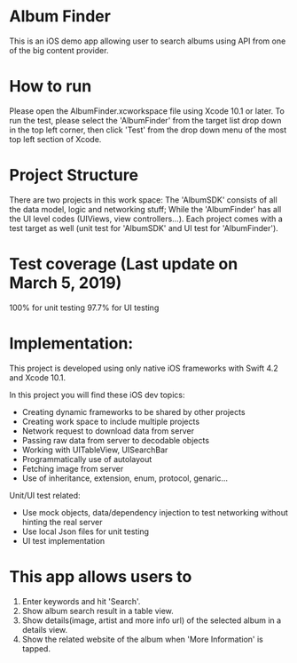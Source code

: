 # Album Finder
This is an iOS demo app allowing user to search albums using API from one of the big content provider.

# How to run
Please open the AlbumFinder.xcworkspace file using Xcode 10.1 or later. 
To run the test, please select the 'AlbumFinder' from the target list drop down in the top left corner, 
then click 'Test' from the drop down menu of the most top left section of Xcode. 

# Project Structure 
There are two projects in this work space: 
The 'AlbumSDK' consists of all the data model, logic and networking stuff; 
While the 'AlbumFinder' has all the UI level codes (UIViews, view controllers...). 
Each project comes with a test target as well 
(unit test for 'AlbumSDK' and UI test for 'AlbumFinder'). 

# Test coverage (Last update on March 5, 2019) 
100% for unit testing
97.7% for UI testing

# Implementation: 
This project is developed using only native iOS frameworks 
with Swift 4.2 and Xcode 10.1. 

In this project you will find these iOS dev topics: 
* Creating dynamic frameworks to be shared by other projects
* Creating work space to include multiple projects
* Network request to download data from server
* Passing raw data from server to decodable objects 
* Working with UITableView, UISearchBar
* Programmatically use of autolayout 
* Fetching image from server 
* Use of inheritance, extension, enum, protocol, genaric...

Unit/UI test related: 
* Use mock objects, data/dependency injection to test networking without hinting the real server 
* Use local Json files for unit testing
* UI test implementation

# This app allows users to 
1. Enter keywords and hit 'Search'.
2. Show album search result in a table view.
3. Show details(image, artist and more info url) of the selected album in a details view. 
4. Show the related website of the album when 'More Information' is tapped.

